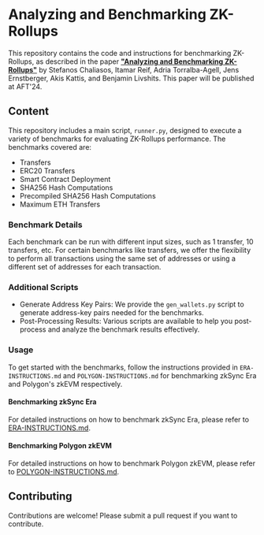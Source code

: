 # Analyzing and Benchmarking ZK-Rollups

This repository contains the code and instructions for benchmarking ZK-Rollups, as described in the paper [**"Analyzing and Benchmarking ZK-Rollups"**](https://eprint.iacr.org/2024/889.pdf) by Stefanos Chaliasos, Itamar Reif, Adria Torralba-Agell, Jens Ernstberger, Akis Kattis, and Benjamin Livshits. This paper will be published at AFT'24.

## Content

This repository includes a main script, `runner.py`, designed to execute a variety of benchmarks for evaluating ZK-Rollups performance. The benchmarks covered are:

* Transfers
* ERC20 Transfers
* Smart Contract Deployment
* SHA256 Hash Computations
* Precompiled SHA256 Hash Computations
* Maximum ETH Transfers

### Benchmark Details

Each benchmark can be run with different input sizes, such as 1 transfer, 10 transfers, etc. For certain benchmarks like transfers, we offer the flexibility to perform all transactions using the same set of addresses or using a different set of addresses for each transaction.

### Additional Scripts

* Generate Address Key Pairs: We provide the `gen_wallets.py` script to generate address-key pairs needed for the benchmarks.
* Post-Processing Results: Various scripts are available to help you post-process and analyze the benchmark results effectively.

### Usage

To get started with the benchmarks, follow the instructions provided in `ERA-INSTRUCTIONS.md` and `POLYGON-INSTRUCTIONS.md` for benchmarking zkSync Era and Polygon's zkEVM respectively.

#### Benchmarking zkSync Era

For detailed instructions on how to benchmark zkSync Era, please refer to [ERA-INSTRUCTIONS.md](./ERA-INSTRUCTIONS.md).

#### Benchmarking Polygon zkEVM

For detailed instructions on how to benchmark Polygon zkEVM, please refer to [POLYGON-INSTRUCTIONS.md](./POLYGON-INSTRUCTIONS.md).

## Contributing

Contributions are welcome! Please submit a pull request if you want to contribute.
